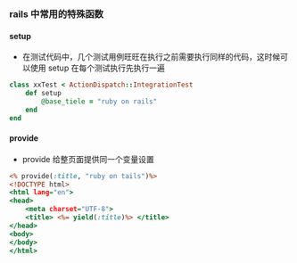 ### rails 中常用的特殊函数

#### setup
* 在测试代码中，几个测试用例旺旺在执行之前需要执行同样的代码，这时候可以使用 setup 在每个测试执行先执行一遍

``` ruby
class xxTest < ActionDispatch::IntegrationTest
	def setup
		@base_tiele = "ruby on rails"
	end
end
```


#### provide
* provide 给整页面提供同一个变量设置

```html.erb
<% provide(:title, "ruby on tails")%>
<!DOCTYPE html>
<html lang="en">
<head>
	<meta charset="UTF-8">
	<title> <%= yield(:title)%> </title>
</head>
<body>
</body>
</html>
```
